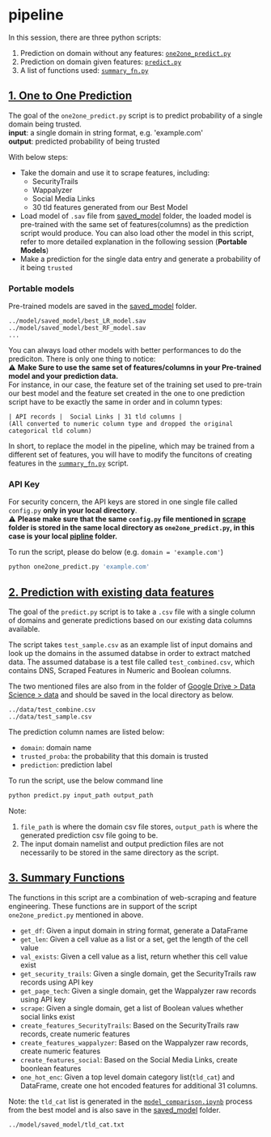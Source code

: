# pipeline

In this session, there are three python scripts:

1. Prediction on domain without any features: [`one2one_predict.py`](https://github.com/ValiMail/interns_domain_classification/blob/master/pipeline/one2one_predict.py)
2. Prediction on domain given features: [`predict.py`](https://github.com/ValiMail/interns_domain_classification/blob/master/pipeline/predict.py)
3. A list of functions used: [`summary_fn.py`](https://github.com/ValiMail/interns_domain_classification/blob/master/pipeline/summary_fn.py)

## [1. One to One Prediction](https://github.com/ValiMail/interns_domain_classification/blob/master/pipeline/one2one_predict.py)

The goal of the `one2one_predict.py` script is to predict probability of a single domain being trusted.   
__input__: a single domain in string format, e.g. 'example.com'  
__output__: predicted probability of being trusted  

With below steps:
* Take the domain and use it to scrape features, including:
  * SecurityTrails
  * Wappalyzer
  * Social Media Links
  * 30 tld features generated from our Best Model
* Load model of `.sav` file from [saved_model](https://github.com/ValiMail/interns_domain_classification/tree/master/model/saved_models) folder, the loaded model is  pre-trained with the same set of features(columns) as the prediction script would produce. You can also load other the model in this script, refer to more detailed explanation in the following session (__Portable Models__)
* Make a prediction for the single data entry and generate a probability of it being `trusted`

### Portable models
Pre-trained models are saved in the [saved_model](https://github.com/ValiMail/interns_domain_classification/tree/master/model/saved_models) folder. 
```
../model/saved_model/best_LR_model.sav
../model/saved_model/best_RF_model.sav
...
```
You can always load other models with better performances to do the prediciton. There is only one thing to notice:  
:warning: **Make Sure to use the same set of features/columns in your Pre-trained model and your prediction data.**  
For instance, in our case, the feature set of the training set used to pre-train our best model and the feature set created in the one to one prediction script have to be exactly the same in order and in column types:
```
| API records |  Social Links | 31 tld columns |
(All converted to numeric column type and dropped the original categorical tld column)
```
In short, to replace the model in the pipeline, which may be trained from a different set of features, you will have to modify the funcitons of creating features in the [`summary_fn.py`](https://github.com/ValiMail/interns_domain_classification/blob/master/pipeline/summary_fn.py) script. 

### API Key

For security concern, the API keys are stored in one single file called `config.py` __only in your local directory__. <br/>
:warning: __Please make sure that the same `config.py` file mentioned in [scrape](https://github.com/ValiMail/interns_domain_classification/tree/master/scrape) folder is stored in the same local directory as `one2one_predict.py`, in this case is your local [pipline](https://github.com/ValiMail/interns_domain_classification/tree/master/pipeline) folder.__

To run the script, please do below (e.g. `domain = 'example.com'`)

```bash
python one2one_predict.py 'example.com'
```


## [2. Prediction with existing data features](https://github.com/ValiMail/interns_domain_classification/blob/master/pipeline/predict.py)

The goal of the `predict.py` script is to take a `.csv` file with a single column of domains and generate predictions based on our existing data columns available.

The script takes `test_sample.csv` as an example list of input domains and look up the domains in the assumed databse in order to extract matched data. The assumed database is a test file called `test_combined.csv`, which contains DNS, Scraped Features in Numeric and Boolean columns.

The two mentioned files are also from in the folder of [Google Drive > Data Science > data](https://drive.google.com/drive/folders/1eImejP0Yh5Wf0pd1PAfwiVDReUCgM45a) and should be saved in the local directory as below.

```text
../data/test_combine.csv
../data/test_sample.csv
```

The prediction column names are listed below:

* `domain`: domain name
* `trusted_proba`: the probability that this domain is trusted
* `prediction`: prediction label

To run the script, use the below command line

```bash
python predict.py input_path output_path
```

Note:

1. `file_path` is where the domain csv file stores, `output_path` is where the generated prediction csv file going to be.
2. The input domain namelist and output prediction files are not necessarily to be stored in the same directory as the script.

## [3. Summary Functions](https://github.com/ValiMail/interns_domain_classification/blob/master/pipeline/summary_fn.py)

The functions in this script are a combination of web-scraping and feature engineering. These functions are in support of the script `one2one_predict.py` mentioned in above.

* `get_df`: Given a input domain in string format, generate a DataFrame
* `get_len`: Given a cell value as a list or a set, get the length of the cell value
* `val_exists`: Given a cell value as a list, return whether this cell value exist
* `get_security_trails`: Given a single domain, get the SecurityTrails raw records using API key
* `get_page_tech`: Given a single domain, get the Wappalyzer raw records using API key
* `scrape`: Given a single domain, get a list of Boolean values whether social links exist
* `create_features_SecurityTrails`: Based on the SecurityTrails raw records, create numeric features
* `create_features_wappalyzer`: Based on the Wappalyzer raw records, create numeric features
* `create_features_social`: Based on the Social Media Links, create boonlean features
* `one_hot_enc`: Given a top level domain category list(`tld_cat`) and DataFrame, create one hot encoded features for additional 31 columns.

Note: the `tld_cat` list is generated in the [`model_comparison.ipynb`](https://github.com/ValiMail/interns_domain_classification/blob/master/model_comparison/model_comparison.ipynb) process from the best model and is also save in the [saved_model](https://github.com/ValiMail/interns_domain_classification/tree/master/model/saved_models) folder.

```text
../model/saved_model/tld_cat.txt
```
